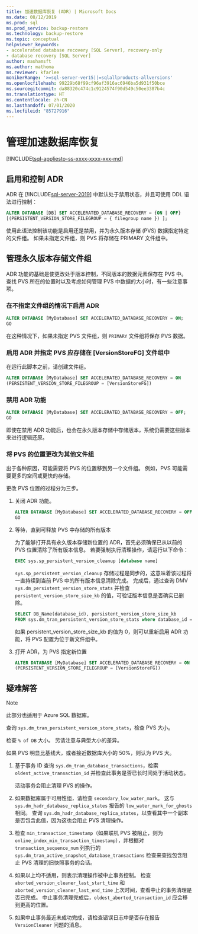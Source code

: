 ```yaml
---
title: 加速数据库恢复 (ADR) | Microsoft Docs
ms.date: 08/12/2019
ms.prod: sql
ms.prod_service: backup-restore
ms.technology: backup-restore
ms.topic: conceptual
helpviewer_keywords:
- accelerated database recovery [SQL Server], recovery-only
- database recovery [SQL Server]
author: mashamsft
ms.author: mathoma
ms.reviewer: kfarlee
monikerRange: '>=sql-server-ver15||=sqlallproducts-allversions'
ms.openlocfilehash: 99229b68f99cf96af3916ac6946ba5d931f50bce
ms.sourcegitcommit: da88320c474c1c9124574f90d549c50ee3387b4c
ms.translationtype: HT
ms.contentlocale: zh-CN
ms.lasthandoff: 07/01/2020
ms.locfileid: "85727916"
---
```

# <a name="manage-accelerated-database-recovery"></a>管理加速数据库恢复

[!INCLUDE[tsql-appliesto-ss-xxxx-xxxx-xxx-md](../includes/applies-to-version/sqlserver.md)]

## <a name="enabling-and-controlling-adr"></a>启用和控制 ADR

ADR 在 [!INCLUDE[sql-server-2019](../includes/sssqlv15-md.md)] 中默认处于禁用状态，并且可使用 DDL 语法进行控制：
```sql
ALTER DATABASE [DB] SET ACCELERATED_DATABASE_RECOVERY = {ON | OFF}
[(PERSISTENT_VERSION_STORE_FILEGROUP = { filegroup name }) ];

```

使用此语法控制该功能是启用还是禁用，并为永久版本存储 (PVS) 数据指定特定的文件组。 如果未指定文件组，则 PVS 将存储在 PRIMARY 文件组中。

## <a name="managing-the-persistent-version-store-filegroup"></a>管理永久版本存储文件组
ADR 功能的基础是使更改处于版本控制，不同版本的数据元素保存在 PVS 中。
查找 PVS 所在的位置时以及考虑如何管理 PVS 中数据的大小时，有一些注意事项。

### <a name="to-enable-adr-without-specifying-a-filegroup"></a>在不指定文件组的情况下启用 ADR

```sql
ALTER DATABASE [MyDatabase] SET ACCELERATED_DATABASE_RECOVERY = ON;
GO
```

在这种情况下，如果未指定 PVS 文件组，则 `PRIMARY` 文件组将保存 PVS 数据。

### <a name="to-enable-adr-and-specify-that-the-pvs-should-be-stored-in-the-versionstorefg-filegroup"></a>启用 ADR 并指定 PVS 应存储在 [VersionStoreFG] 文件组中

在运行此脚本之前，请创建文件组。

```sql
ALTER DATABASE [MyDatabase] SET ACCELERATED_DATABASE_RECOVERY = ON
(PERSISTENT_VERSION_STORE_FILEGROUP = [VersionStoreFG])
```

### <a name="to-disable-the-adr-feature"></a>禁用 ADR 功能

```sql
ALTER DATABASE [MyDatabase] SET ACCELERATED_DATABASE_RECOVERY = OFF;
GO
```

即使在禁用 ADR 功能后，也会在永久版本存储中存储版本，系统仍需要这些版本来进行逻辑还原。

### <a name="change-the-location-of-the-pvs-to-a-different-filegroup"></a>将 PVS 的位置更改为其他文件组

出于各种原因，可能需要将 PVS 的位置移到另一个文件组。 例如，PVS 可能需要更多的空间或更快的存储。

更改 PVS 位置的过程分为三步。

1. 关闭 ADR 功能。

   ```sql
   ALTER DATABASE [MyDatabase] SET ACCELERATED_DATABASE_RECOVERY = OFF;
   GO
   ```

2. 等待，直到可释放 PVS 中存储的所有版本

   为了能够打开具有永久版本存储新位置的 ADR，首先必须确保已从以前的 PVS 位置清除了所有版本信息。 若要强制执行清理操作，请运行以下命令：

   ```sql
   EXEC sys.sp_persistent_version_cleanup [database name]
   ```

   `sys.sp_persistent_version_cleanup` 存储过程是同步的，这意味着该过程将一直持续到当前 PVS 中的所有版本信息清除完成。  完成后，通过查询 DMV `sys.dm_persistent_version_store_stats` 并检查 `persistent_version_store_size_kb` 的值，可验证版本信息是否确实已删除。

   ```sql
   SELECT DB_Name(database_id), persistent_version_store_size_kb 
   FROM sys.dm_tran_persistent_version_store_stats where database_id = [MyDatabaseID]
   ```

   如果 persistent_version_store_size_kb 的值为 0，则可以重新启用 ADR 功能，将 PVS 配置为位于新文件组中。

1. 打开 ADR，为 PVS 指定新位置

   ```sql
   ALTER DATABASE [MyDatabase] SET ACCELERATED_DATABASE_RECOVERY = ON
   (PERSISTENT_VERSION_STORE_FILEGROUP = [VersionStoreFG])
   ```

## <a name="troubleshooting"></a>疑难解答

> [!NOTE]
> 此部分也适用于 Azure SQL 数据库。

查询 `sys.dm_tran_persistent_version_store_stats`，检查 PVS 大小。

检查 `% of DB` 大小。 另请注意与典型大小的差异。

如果 PVS 明显比基线大，或者接近数据库大小的 50%，则认为 PVS 大。 

1. 基于事务 ID 查询 `sys.dm_tran_database_transactions`，检索 `oldest_active_transaction_id` 并检查此事务是否已长时间处于活动状态。

   活动事务会阻止清理 PVS 的操作。

1. 如果数据库属于可用性组，请检查 `secondary_low_water_mark`。 这与 `sys.dm_hadr_database_replica_states` 报告的 `low_water_mark_for_ghosts` 相同。 查询 `sys.dm_hadr_database_replica_states`，以查看其中一个副本是否包含此值，因为这也会阻止 PVS 清理操作。
1. 检查 `min_transaction_timestamp`（如果联机 PVS 被阻止，则为 `online_index_min_transaction_timestamp`），并根据对 `transaction_sequence_num` 列执行的 `sys.dm_tran_active_snapshot_database_transactions` 检查来查找包含阻止 PVS 清理的旧快照事务的会话。
1. 如果以上均不适用，则表示清理操作被中止事务控制。 检查 `aborted_version_cleaner_last_start_time` 和 `aborted_version_cleaner_last_end_time` 上次时间，查看中止的事务清理是否已完成。 中止事务清理完成后，`oldest_aborted_transaction_id` 应会移到更高的位置。
1. 如果中止事务最近未成功完成，请检查错误日志中是否存在报告 `VersionCleaner` 问题的消息。
